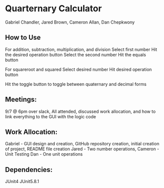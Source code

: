 # Quarternary Calculator
Gabriel Chandler, Jared Brown, Cameron Allan, Dan Chepkwony

## How to Use
For addition, subtraction, multiplication, and division
Select first number
Hit the desired operation button
Select the second number
Hit the equals button

For squareroot and squared
Select desired number
Hit desired operation button

Hit the toggle button to toggle between quaternary and decimal forms

## Meetings:
9/7 @ 6pm over slack, All attended, discussed work allocation, and how to link everything to the GUI with the logic code

## Work Allocation:
Gabriel - GUI design and creation, GitHub repository creation, initial creation of project, README file creation
Jared - Two number operations, 
Cameron - Unit Testing
Dan - One unit operations

## Dependencies:
JUnit4
JUnit5.8.1
